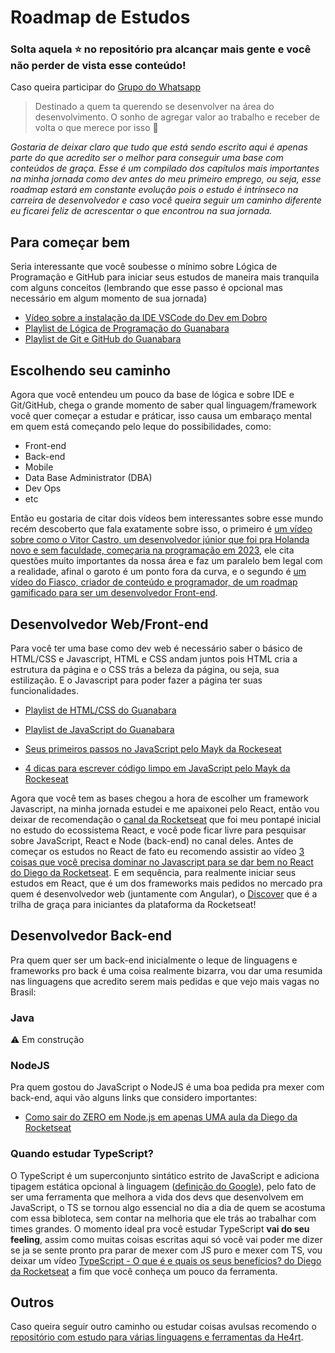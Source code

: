 # Roadmap de Estudos

### Solta aquela ⭐ no repositório pra alcançar mais gente e você não perder de vista esse conteúdo!

Caso queira participar do [Grupo do Whatsapp](https://chat.whatsapp.com/JImL7jKS4FpC4AdLuh1PWE)

> Destinado a quem ta querendo se desenvolver na área do desenvolvimento. O sonho de agregar valor ao trabalho e receber de volta o que merece por isso 🙏

_Gostaria de deixar claro que tudo que está sendo escrito aqui é apenas parte do que acredito ser o melhor para conseguir uma base com conteúdos de graça. Esse é um compilado dos capítulos mais importantes na minha jornada como dev antes do meu primeiro emprego, ou seja, esse roadmap estará em constante evolução pois o estudo é intrínseco na carreira de desenvolvedor e caso você queira seguir um caminho diferente eu ficarei feliz de acrescentar o que encontrou na sua jornada._

## Para começar bem

Seria interessante que você soubesse o mínimo sobre Lógica de Programação e GitHub para iniciar seus estudos de maneira mais tranquila com alguns conceitos (lembrando que esse passo é opcional mas necessário em algum momento de sua jornada)

- [Vídeo sobre a instalação da IDE VSCode do Dev em Dobro](https://youtu.be/uxln1hT_Ev4)
- [Playlist de Lógica de Programação do Guanabara](https://www.youtube.com/watch?v=8mei6uVttho&list=PLHz_AreHm4dmSj0MHol_aoNYCSGFqvfXV&ab_channel=CursoemV%C3%ADdeo)
- [Playlist de Git e GitHub do Guanabara](https://www.youtube.com/watch?v=xEKo29OWILE&list=PLHz_AreHm4dm7ZULPAmadvNhH6vk9oNZA&pp=iAQB)

## Escolhendo seu caminho

Agora que você entendeu um pouco da base de lógica e sobre IDE e Git/GitHub, chega o grande momento de saber qual linguagem/framework você quer começar a estudar e práticar, isso causa um embaraço mental em quem está começando pelo leque do possibilidades, como:

- Front-end
- Back-end
- Mobile
- Data Base Administrator (DBA)
- Dev Ops
- etc

Então eu gostaria de citar dois vídeos bem interessantes sobre esse mundo recém descoberto que fala exatamente sobre isso, o primeiro é [um vídeo sobre como o Vitor Castro, um desenvolvedor júnior que foi pra Holanda novo e sem faculdade, começaria na programação em 2023](https://youtu.be/jN6mUNbsFMo), ele cita questões muito importantes da nossa área e faz um paralelo bem legal com a realidade, afinal o garoto é um ponto fora da curva, e o segundo é [um vídeo do Fiasco, criador de conteúdo e programador, de um roadmap gamificado para ser um desenvolvedor Front-end](https://youtu.be/A1BaZr82XJI).

## Desenvolvedor Web/Front-end

Para você ter uma base como dev web é necessário saber o básico de HTML/CSS e Javascript, HTML e CSS andam juntos pois HTML cria a estrutura da página e o CSS trás a beleza da página, ou seja, sua estilização. E o Javascript para poder fazer a página ter suas funcionalidades.

- [Playlist de HTML/CSS do Guanabara](https://www.youtube.com/watch?v=Ejkb_YpuHWs&list=PLHz_AreHm4dkZ9-atkcmcBaMZdmLHft8n&ab_channel=CursoemV%C3%ADdeo)

- [Playlist de JavaScript do Guanabara](https://www.youtube.com/watch?v=1-w1RfGIov4&list=PLHz_AreHm4dlsK3Nr9GVvXCbpQyHQl1o1&ab_channel=CursoemV%C3%ADdeo)

- [Seus primeiros passos no JavaScript pelo Mayk da Rockeseat](https://youtu.be/OHN8Ze4te70)

- [4 dicas para escrever código limpo em JavaScript pelo Mayk da Rockeseat](https://youtu.be/HZPS_uxT6sw)

Agora que você tem as bases chegou a hora de escolher um framework Javascript, na minha jornada estudei e me apaixonei pelo React, então vou deixar de recomendação o [canal da Rocketseat](<(https://www.youtube.com/@rocketseat)>) que foi meu pontapé inicial no estudo do ecossistema React, e você pode ficar livre para pesquisar sobre JavaScript, React e Node (back-end) no canal deles.
Antes de começar os estudos no React de fato eu recomendo assistir ao vídeo [3 coisas que você precisa dominar no Javascript para se dar bem no React do Diego da Rocketseat](https://youtu.be/a2ni_JNvJYQ). E em sequência, para realmente iniciar seus estudos em React, que é um dos frameworks mais pedidos no mercado pra quem é desenvolvedor web (juntamente com Angular), o [Discover](https://www.rocketseat.com.br/discover) que é a trilha de graça para iniciantes da plataforma da Rocketseat!

## Desenvolvedor Back-end

Pra quem quer ser um back-end inicialmente o leque de linguagens e frameworks pro back é uma coisa realmente bizarra, vou dar uma resumida nas linguagens que acredito serem mais pedidas e que vejo mais vagas no Brasil:

### Java

⚠️ Em construção

### NodeJS

Pra quem gostou do JavaScript o NodeJS é uma boa pedida pra mexer com back-end, aqui vão alguns links que considero importantes:

- [Como sair do ZERO em Node.js em apenas UMA aula da Diego da Rocketseat](https://youtu.be/hHM-hr9q4mo)

### Quando estudar TypeScript?

O TypeScript é um superconjunto sintático estrito de JavaScript e adiciona tipagem estática opcional à linguagem ([definição do Google](https://www.google.com/search?q=o+que+%C3%A9+o+typescript&oq=o+que+%C3%A9+o+typescript&gs_lcrp=EgZjaHJvbWUyCQgAEEUYORiABDIICAEQABgWGB7SAQgyMjkyajBqN6gCALACAA&sourceid=chrome&ie=UTF-8)), pelo fato de ser uma ferramenta que melhora a vida dos devs que desenvolvem em JavaScript, o TS se tornou algo essencial no dia a dia de quem se acostuma com essa bibloteca, sem contar na melhoria que ele trás ao trabalhar com times grandes. O momento ideal pra você estudar TypeScript **vai do seu feeling**, assim como muitas coisas escritas aqui só você vai poder me dizer se ja se sente pronto pra parar de mexer com JS puro e mexer com TS, vou deixar um vídeo [TypeScript - O que é e quais os seus benefícios? do Diego da Rocketseat](https://youtu.be/kg2-SMolAV0) a fim que você conheça um pouco da ferramenta.

## Outros

Caso queira seguir outro caminho ou estudar coisas avulsas recomendo o [repositório com estudo para várias linguagens e ferramentas da He4rt](https://github.com/he4rt/4noobs).

